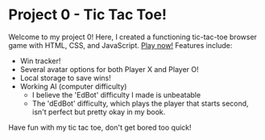 <!-- # Introduction to Markdown
## Subheading
### Subsubheading
#### Subsubsubheading

Alternative for h2
------------------

Alternative for h1
==================

Paragraphs are respected

New lines are separating your paragraphs.

# Tictactoe

Welcome to my project 0.

## Textual emphasis

Here is a paragraph with **bold** and *italic* text. Also write _underscore_. Also __bold__.

Wow this is ***intense***.

## Lists

- Groucho
- Harpo
- Chico

Alternatively:
* Groucho
* Harpo
* Chico

## Numbered Lists
1. Groucho
1. Harpo
1. Chico
1. Zeppo


## Links
Links are important! Here is a link to [Github](http://www.github.com/).

![Bill Murray](http://www.fillmurray.com/50/50)

## Code 

A commonly used variable in the browser is called `document`. See also: `window`, which also crops up a lot. jQuery uses the `$` variable. 

``` javascript
const happyBoi = function () {
    console.log('beer');
};
``` -->

# Project 0 - Tic Tac Toe!

Welcome to my project 0! Here, I created a functioning tic-tac-toe browser game with HTML, CSS, and JavaScript. [Play now!]( https://foyoman.github.io/project0/) Features include:


- Win tracker!
- Several avatar options for both Player X and Player O!
- Local storage to save wins!
- Working AI (computer difficulty)
    - I believe the 'EdBot' difficulty I made is unbeatable
    - The 'dEdBot' difficulty, which plays the player that starts second, isn't perfect but pretty okay in my book.

Have fun with my tic tac toe, don't get bored too quick!
